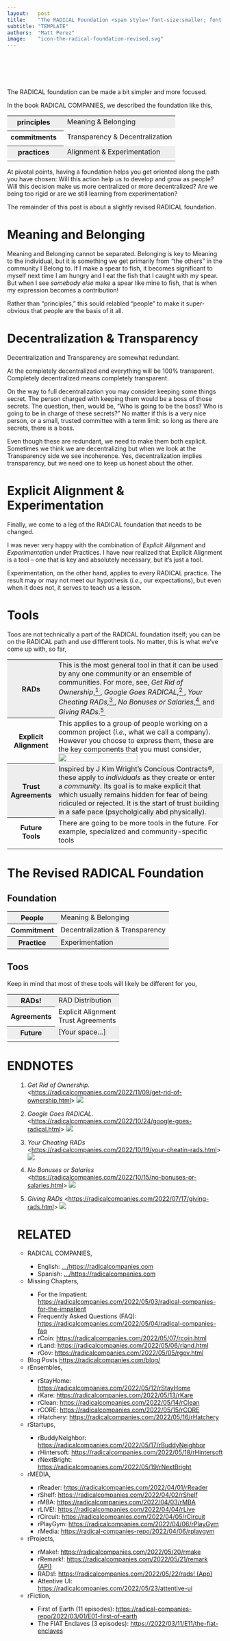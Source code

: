 ```yaml
---
layout:   post
title:    "The RADICAL Foundation <span style='font-size:smaller; font-family:cursive; '>(revised)</span>"
subtitle: "TEMPLATE"
authors:  "Matt Perez"
image:    "icon-the-radical-foundation-revised.svg"
---
```


<div style="display:none;">
 <p>The <span class="_paradigm">RADICAL</span> foundation can be made a bit simpler and more focused.</p>
</div>

<h1>&nbsp;</h1>
 <p>The <span class="_paradigm">RADICAL</span> foundation can be made a bit simpler and more focused.</p>
 <p>In the book <span class="_paradigm">RADICAL COMPANIES</span>, we described the foundation like this,</p>
 <table align="center">
  <tr style="background-color:#EEEEEE; ">
   <th>principles&nbsp;&nbsp;</th>
   <td>Meaning & Belonging</td>
  </tr>
  <tr>
   <td class="_spacer"></td>
  </tr>
  <tr>
   <th>commitments&nbsp;&nbsp;</th>
   <td>Transparency & Decentralization</td>
  </tr>
  <tr>
   <td class="_spacer"></td>
  </tr>
  <tr style="background-color:#EEEEEE; ">
   <th>practices&nbsp;&nbsp;</th>
   <td>Alignment & Experimentation</td>
  </tr>
  <tr>
   <td class="_spacer"></td>
  </tr>
 </table>
 <p>At pivotal points, having a foundation helps you get oriented along the path you have chosen: Will this action help us to develop and grow as people? Will this decision make us more centralized or more decentralized? Are we being too rigid or are we still learning from experimentation?</p>
 <p></p>
 <p>The remainder of this post is about a slightly revised <span class="_paradigm">RADICAL</span> foundation.</p>

<h1>Meaning and Belonging</h1>
 <p>Meaning and Belonging cannot be separated. Belonging is key to Meaning to the individual, but it is something we get primarily from &ldquo;the others&rdquo; in the community I Belong to. If I make a spear to fish, it becomes significant to myself next time I am hungry and I eat the fish that I caught with my spear. But when I see <em>somebody else</em> make a spear like mine to fish, that is when my expression becomes a contribution!</p>
 <p>Rather than &ldquo;principles,&rdquo; this sould relabled &ldquo;people&rdquo; to make it super-obvious that people are the basis of it all.</p>

<h1>Decentralization & Transparency</h1>
 <p>Decentralization and Transparency are somewhat redundant.</p>
 <p>At the completely decentralized end everything will be 100% transparent. Completely decentralized means completely transparent.</p>
 <p>On the way to full decentralization you may consider keeping some things secret. The person charged with keeping them would be a boss of those secrets. The question, then, would be, &ldquo;Who is going to be the boss? Who is going to be in charge of these secrets?&rdquo; No matter if this is a very nice person, or a small, trusted committee with a term limit: so long as there are secrets, there is a boss.</p>
 <p>Even though these are redundant, we need to make them both explicit. Sometimes we think we are decentralizing but when we look at the Transparency side we see incoherence. Yes, decentralization implies transparency, but we need one to keep us honest about the other.</p>

<h1>Explicit Alignment & Experimentation</h1>
 <p>Finally, we come to a leg of the <span class="_paradigm">RADICAL</span> foundation that needs to be changed.</p>
 <p>I was never very happy with the combination of <em>Explicit Alignment</em> and <em>Experimentation</em> under Practices. I have now realized that Explicit Alignment is a tool &ndash; one that is key and absolutely necessary, but it&rsquo;s just a tool.</p>
 <p>Experimentation, on the other hand, applies to every <span class="_paradigm">RADICAL</span> practice. The result may or may not meet our hypothesis (<em>i.e.</em>, our expectations), but even when it does not, it serves to teach us a lesson.</p>

<h1>Tools</h1>
 <p>Toos are not technically a part of the <span class="_paradigm">RADICAL</span> foundation itself; you can be on the <span class="_paradigm">RADICAL</span> path and use diffferent tools. No matter, this is what we&rsquo;ve come up with, so far,</p>
 <table align="center">
  <tr style="background-color:#EEEEEE; ">
   <th><span class="_paradigm">RAD</span>s</th>
   <td>This is the most general tool in that it can be used by any one community or an ensemble of communities. For more, see,
                                  <em>Get Rid of Ownership</em>,<a href="#en01"><sup id="bm01">1&nbsp;</sup></a>,
    <em>Google Goes <span class="_paradigm">RADICAL</span></em>,<a href="#en02"><sup id="bm02">2&nbsp;</sup></a>,
     <em>Your Cheating <span class="_paradigm">RAD</span>s</em>,<a href="#en03"><sup id="bm03">3&nbsp;</sup></a>,
                                <em>No Bonuses or Salaries</em>,<a href="#en04"><sup id="bm04">4&nbsp;</sup></a>
        and <em>Giving <span class="_paradigm">RAD</span>s</em>.<a href="#en05"><sup id="bm05">5&nbsp;</sup></a>
   </td>
  </tr>
  <tr>
   <th>Explicit<br>Alignment</th>
   <td>This applies to a group of people working on a common project (<em>i.e.</em>, what we call a company). However you choose to express them, these are the key components that you must consider,
    <div class="_center">
     <img
      src="/assets/img/en-alignment.svg"
      width="70%"
      alt="">
    </div>
   </td>
  </tr>
  <tr style="background-color:#EEEEEE; ">
   <th>Trust<br>Agreements</th>
   <td>Inspired by J Kim Wright&rsquo;s Concious Contracts&reg;, these apply to <em>individuals</em> as they create or enter a <em>community</em>. Its goal is to make explicit that which usually remains hidden for fear of being ridiculed or rejected. It is the start of trust building in a safe pace (psycholgically abd physically).</td>
  </tr>
  <tr>
   <th>Future<br>Tools</th>
   <td>There are going to be more tools in the future. For example, specialized and community-specific tools</td>
  </tr>
  <tr>
   <td class="_spacer"></td>
  </tr>
 </table>

<h1>The Revised <span claa="_paradigm">RADICAL</span> Foundation</h1>
 <h2>Foundation</h2>
 <table align="center">
   <tr style="background-color:#EEEEEE; ">
   <th>People</th>
   <td>Meaning & Belonging</td>
  </tr>
  <tr>
   <th>Commitment</th>
   <td>Decentralization & Transparency</td>
  </tr>
  <tr style="background-color:#EEEEEE; ">
   <th>Practice</th>
   <td>Experimentation</td>
  </tr>
 </table>
 <h2>Toos</h2>
  Keep in mind that most of these tools will likely be different for you,
 <table align="center">
  <tr style="background-color:#EEEEEE; ">
   <th><span class="_paradigm">RAD</span>s!</th>
   <td>
    <span class="_paradigm">RAD</span> Distribution<br>
   </td>
  </tr>
  <tr>
   <th>Agreements</th>
   <td>
    Explicit Alignment<br>
    Trust Agreements
   </td>
  </tr>
  <tr style="background-color:#EEEEEE; ">
   <th>Future</th>
   <td>
    [Your space&hellip;]
   </td>
  </tr>
  <tr>
   <td class="_spacer"></td>
  </tr>
 </table>

<h1 class="_section">ENDNOTES</h1>
 <ol>
 <ol>
  <li id="en01">
   <p class="_list-item">
    <em>Get Rid of Ownership</em>.
    <<a href="https://radicalcompanies.com/2022/11/09/get-rid-of-ownership.html" target="_blank">https://radicalcompanies.com/2022/11/09/get-rid-of-ownership.html</a>>
    <a class="_uparrow" href="#bm01"><img src="/assets/img/arrow-up-icon.png"></a>
   </p>
  </li>
  <li id="en02">
   <p class="_list-item">
    <em>Google Goes <span class="_paradigm">RADICAL</span></em>.
    <<a href="https://radicalcompanies.com/2022/10/24/google-goes-radical.html" target="_blank">https://radicalcompanies.com/2022/10/24/google-goes-radical.html</a>>
    <a class="_uparrow" href="#bm02"><img src="/assets/img/arrow-up-icon.png"></a>
   </p>
  </li>
  <li id="en03">
   <p class="_list-item">
    <em>Your Cheating <span class="_paradigm">RAD</span>s</em>
    <<a href="https://radicalcompanies.com/2022/10/19/your-cheatin-rads.html" target="_blank">https://radicalcompanies.com/2022/10/19/your-cheatin-rads.html</a>>
    <a class="_uparrow" href="#bm03"><img src="/assets/img/arrow-up-icon.png"></a>
   </p>
  </li>
  <li id="en04">
   <p class="_list-item">
    <em>No Bonuses or Salaries</em>
    <<a href="https://radicalcompanies.com/2022/10/15/no-bonuses-or-salaries.html" target="_blank">https://radicalcompanies.com/2022/10/15/no-bonuses-or-salaries.html</a>>
    <a class="_uparrow" href="#bm04"><img src="/assets/img/arrow-up-icon.png"></a>
   </p>
  </li>
  <li id="en05">
   <p class="_list-item">
    <em>Giving RADs</em>
    <<a href="https://radicalcompanies.com/2022/07/17/giving-rads.html" target="_blank">https://radicalcompanies.com/2022/07/17/giving-rads.html</a>>
    <a class="_uparrow" href="#bm05"><img src="/assets/img/arrow-up-icon.png"></a>
   </p>
  </li>
 </ol>

<h1 class="_section">RELATED</h1>
 <ul>
  <li>RADICAL COMPANIES,</li>
   <ul>
    <li><a>English</a>: <a href="https://radicalcompanies.com" target="_blank">&hellip;/https://radicalcompanies.com</a></li>
    <li><a>Spanish</a>: <a href="https://radicalcompanies.com" target="_blank">&hellip;/https://radicalcompanies.com</a></li>
   </ul>
  <li>Missing Chapters,</li>
   <ul>
    <li>For the Impatient: <a href="https://radicalcompanies.com/2022/05/03/radical-companies-for-the-impatient" target="_blank">https://radicalcompanies.com/2022/05/03/radical-companies-for-the-impatient</a></li>
    <li>Frequently Asked Questions (FAQ): <a href="https://radicalcompanies.com/2022/05/04/radical-companies-faq" target="_blank">https://radicalcompanies.com/2022/05/04/radical-companies-faq</a></li>
    <li>rCoin: <a href="https://radicalcompanies.com/2022/05/07/rcoin.html" target="_blank">https://radicalcompanies.com/2022/05/07/rcoin.html</a></li>
    <li>rLand: <a href="https://radicalcompanies.com/2022/05/06/rland.html" target="_blank">https://radicalcompanies.com/2022/05/06/rland.html</a></li>
    <li>rGov: <a href="https://radicalcompanies.com/2022/05/05/rgov.html" target="_blank">https://radicalcompanies.com/2022/05/05/rgov.html</a></li>
   </ul>
   <li>Blog Posts <a href="https://radicalcompanies.com/blog/" target="_blank">https://radicalcompanies.com/blog/</a></li>
   <li>rEnsembles,</li>
    <ul>
     <li> rStayHome: <a href="https://radicalcompanies.com/2022/05/12/rStayHome" target="_blank">https://radicalcompanies.com/2022/05/12/rStayHome</a></li>
     <li>     rKare: <a href="https://radicalcompanies.com/2022/05/13/rKare" target="_blank">https://radicalcompanies.com/2022/05/13/rKare</a></li>
     <li>    rClean: <a href="https://radicalcompanies.com/2022/05/14/rClean" target="_blank">https://radicalcompanies.com/2022/05/14/rClean</a></li>
     <li>     rCORE: <a href="https://radicalcompanies.com/2022/05/15/rCORE" target="_blank">https://radicalcompanies.com/2022/05/15/rCORE</a></li>
     <li>rHatchery: <a href="https://radicalcompanies.com/2022/05/16/rHatchery" target="_blank">https://radicalcompanies.com/2022/05/16/rHatchery</a></li>
    </ul>
   <li>rStartups,</li>
    <ul>
     <li>rBuddyNeighbor: <a href="https://radicalcompanies.com/2022/05/17/rBuddyNeighbor" target="_blank">https://radicalcompanies.com/2022/05/17/rBuddyNeighbor</a></li>
     <li>   rHintersoft: <a href="https://radicalcompanies.com/2022/05/18/rHintersoft" target="_blank">https://radicalcompanies.com/2022/05/18/rHintersoft</a></li> 
     <li>   rNextBright: <a href="https://radicalcompanies.com/2022/05/19/rNextBright" target="_blank">https://radicalcompanies.com/2022/05/19/rNextBright</a></li>
    </ul>
   <li>rMEDIA,</li>
    <ul>
     <li> rReader: <a href="https://radicalcompanies.com/2022/04/01/rReader" target="_blank">https://radicalcompanies.com/2022/04/01/rReader</a></li>
     <li>  rShelf: <a href="https://radicalcompanies.com/2022/04/02/rShelf" target="_blank">https://radicalcompanies.com/2022/04/02/rShelf</a></li>
     <li>    rMBA: <a href="https://radicalcompanies.com/2022/04/03/rMBA" target="_blank">https://radicalcompanies.com/2022/04/03/rMBA</a></li>
     <li>  rLIVE!: <a href="https://radicalcompanies.com/2022/04/04/rLive" target="_blank">https://radicalcompanies.com/2022/04/04/rLive</a></li>
     <li>rCircuit: <a href="https://radicalcompanies.com/2022/04/05/rCircuit" target="_blank">https://radicalcompanies.com/2022/04/05/rCircuit</a></li>
     <li>rPlayGym: <a href="https://radicalcompanies.com/2022/04/06/rPlayGym" target="_blank">https://radicalcompanies.com/2022/04/06/rPlayGym</a></li>
     <li>  rMedia: <a href="https://radical-companies-repo/2022/04/06/rplaygym" target="_blank">https://radical-companies-repo/2022/04/06/rplaygym</a></li>
    </ul>
   <li>rProjects,</li>
    <ul>
     <li>      rMake!: <a href="https://radicalcompanies.com/2022/05/20/rmake" target="_blank">https://radicalcompanies.com/2022/05/20/rmake</a></li>
     <li>    rRemark!: <a href="https://radicalcompanies.com/2022/05/21/remark" target="_blank">https://radicalcompanies.com/2022/05/21/remark (API)</a></li>
     <li>       RADs!: <a href="https://radicalcompanies.com/2022/05/22/rads!" target="_blank">https://radicalcompanies.com/2022/05/22/rads! (App)</a></li>
     <li>Attentive UI: <a href="https://radicalcompanies.com/2022/05/23/attentive-ui" target="_blank">https://radicalcompanies.com/2022/05/23/attentive-ui</a></li>
    </ul>
   <li>rFiction,</li>
    <ul>
     <li>  First of Earth (11 episodes): <a href="https://radical-companies-repo/2022/03/01/E01-first-of-earth" target="_blank">https://radical-companies-repo/2022/03/01/E01-first-of-earth</a></li>
     <li>The FIAT Enclaves (3 episodes): <a href="https://2022/03/11/E11/the-fiat-enclaves" target="_blank">https://2022/03/11/E11/the-fiat-enclaves</a></li>
    </ul>
